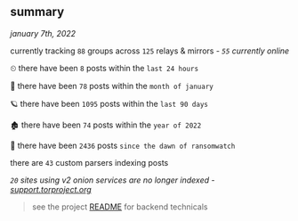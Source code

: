 
## summary
_january 7th, 2022_

currently tracking `88` groups across `125` relays & mirrors - _`55` currently online_

⏲ there have been `8` posts within the `last 24 hours`

🦈 there have been `78` posts within the `month of january`

🪐 there have been `1095` posts within the `last 90 days`

🏚 there have been `74` posts within the `year of 2022`

🦕 there have been `2436` posts `since the dawn of ransomwatch`

there are `43` custom parsers indexing posts

_`20` sites using v2 onion services are no longer indexed - [support.torproject.org](https://support.torproject.org/onionservices/v2-deprecation/)_

> see the project [README](https://github.com/thetanz/ransomwatch#ransomwatch--) for backend technicals
